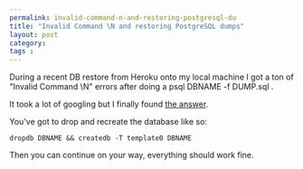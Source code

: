 ```yaml
---
permalink: invalid-command-n-and-restoring-postgresql-du
title: "Invalid Command \N and restoring PostgreSQL dumps"
layout: post
category: 
tags : 
---
```


During a recent DB restore from Heroku onto my local machine I got a ton of
"Invalid Command \N" errors after doing a psql DBNAME -f DUMP.sql .

It took a lot of googling but I finally found [the
answer](http://openacs.org/forums/message-view?message_id=148479).

You've got to drop and recreate the database like so:

`dropdb DBNAME && createdb -T template0 DBNAME`

Then you can continue on your way, everything should work fine.

